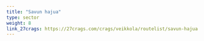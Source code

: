 ```yaml
---
title: "Savun hajua"
type: sector
weight: 8
link_27crags: https://27crags.com/crags/veikkola/routelist/savun-hajua
---
```

